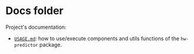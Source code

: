 # Docs folder

Project's documentation:

- [`USAGE.md`](./USAGE.md): how to use/execute components and utils functions of the `hw-predictor` package.
